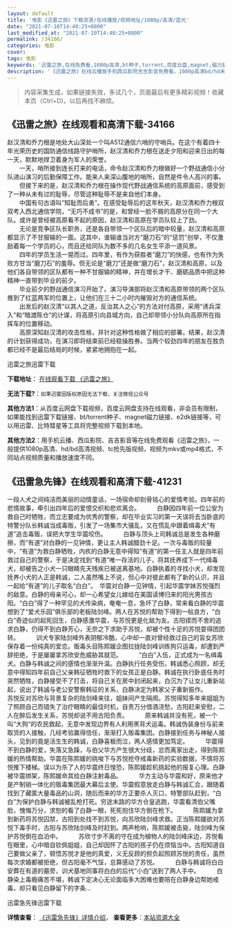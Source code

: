```yaml
---
layout: default
title: '电影《迅雷之旅》下载资源/在线播放/视频地址/1080p/高清/蓝光'
date: "2021-07-10T14:40:25+0800"
last_modified_at: "2021-07-10T14:40:25+0800"
permalink: /34166/
categories: 电影
cover:
tags: 电影
keywords: '迅雷之旅,在线免费看,1080p高清,bt种子,torrent,百度云盘,magnet,磁力链,迅雷下载资源'
description: '《迅雷之旅》在线云播放手机西瓜影院吉吉影音免费看，1080p高清bd/hd未删减完整版和tc抢先枪版，mkv/mp4格式，附带bt/torrent种子、magnet/磁力链、百度云盘、网盘资源迅雷下载链接'
---
```


>内容采集生成，如果链接失效，多试几个，页面最后有更多精彩视频！收藏本页（Ctrl+D)，以后再找不麻烦。


## 《迅雷之旅》在线观看和高清下载-34166

赵汉清和乔力根是地处大山深处一个叫A512通信六哨的守哨兵。在这个有着四十年光荣历史的国防通信线路守护哨所，赵汉清和乔力根在送走夕阳和迎来日出的每一天，默默地捍卫着身为军人的荣誉。<br />　　一天，哨所接到连长打来的电话，命令赵汉清和乔力根做好一个野战通信小分队进山演习的后勤保障工作。能来人来深山腹地的哨所，自然是件令人高兴的事。<br />　　但接下来的是，赵汉清和乔力根在操作现代野战通信系统的高原面前，感受到了一种从未有过的耻辱，尽管这种耻辱不是来自他们本身。<br />　　中国有句古语叫&ldquo;知耻而后勇&rdquo;。在感受耻辱后的这年秋天，赵汉清和乔力根双双考入西北通信学院，&ldquo;无巧不成书&rdquo;的是，和曾经一脸不屑的高原分在同一个大队。或许是曾经被高原看不起的原因，赵汉清和高原在学员队较上了劲。<br />　　无论是竞争区队长职务，还是各自带领一个区队后的暗中较量，赵汉清和高原都显示了不甘服输的一面。这其中，谁输谁当对方&ldquo;磨刀石&rdquo;的&ldquo;惩罚”创举，不仅激励着每一个学员的心，而且还给同队为数不多的几名女生平添一道风景。<br />　　四年的学员生活一晃而过。四年里，有作为获胜者&ldquo;磨刀”的快感，也有作为失败方甘当&ldquo;磨刀石&rdquo;的羞辱。但无论是&ldquo;磨刀”还是做&ldquo;磨刀石&rdquo;，赵汉清和高原，以及他们各自带领的区队都有一种不甘服输的精神，并在增长才干、磨砺品质中把这种精神一直带到毕业的前夕。<br />　　毕业前夕的野战通信演习开始了。演习导演部将赵汉清和高原带领的两个区队推到了红蓝两军的位置上，让他们在三十二小时内摧毁对方的通信系统。<br />　　出发后的赵汉清&ldquo;以其人之道，反治其人之心”的方法对付高原，采用“诱兵深入”和&ldquo;暗渡陈仓”的计谋，将高原引向县城方向，自己却带领小分队向高原所在指挥车的位置移动。<br />　　高原深知赵汉清的攻击性格，并针对这种性格做了相应的部署。结果，赵汉清的计划获得成功，在演习即将结束前已经稳操胜券。当两个较劲四年的朋友在胜负都已经不是最后结局的时候，紧紧地拥抱在一起。


迅雷之旅迅雷下载

**下载地址**： [在线观看下载 《迅雷之旅》](https://www.993dy.com//vod-detail-id-14757.html) 


**无法下载?**：`如果迅雷因版权原因无法下载，关注微信公众号 `

**其他方法1**：从百度云网盘下载视频，百度云网盘支持在线观看，非会员有限制，如果能找到迅雷下载链接、bt/torrent种子、magnet磁力链接、e2dk链接等，可以用迅雷、比特彗星等工具将完整视频下载到本地。

**其他方法2**：用手机云播、西瓜影院、吉吉影音等在线免费观看《迅雷之旅》，一般提供1080p高清、hd/bd高清视频、tc抢先版视频，视频为mkv或mp4格式，不同站点视频质量和播放速度不同。


## 《迅雷急先锋》在线观看和高清下载-41231

一段人犬之间纯洁而美丽的动情童话，一场宿命却刻骨铭心的爱情考验。四年前的悲情故事，牵引出四年后的爱恨交织和悲欢离合。　 　　白静因四年前一位公安为救自己时牺牲，而立志要成为优秀的警察，却在毕业实习的第一天误将去当卧底的特警分队长韩诚当成毒贩，引发了一场集市大骚乱，又在慌乱中跟着缉毒犬&ldquo;有道”追击毒贩，误把大学生华震咬伤。　 　　白静与顶头上司韩诚总是发生各种磨擦，而&ldquo;有道”对白静的一见钟情，更让主人韩诚醋劲十足。一次与毒贩的较量中，&ldquo;有道”为救白静牺牲，内疚的白静无意中得知&ldquo;有道”的第一任主人就是四年前救过自己的警察，于是决定找到“有道”唯一存活的儿子，将其抚养成下一代缉毒犬，却被告之小犬一只眼睛先天残疾已被送离基地。白静执着的寻找小犬，却发现抚养小犬的人正是韩诚，二人虽然嘴上不说，但心中对彼此都有了新的认识，并且一起给“有道”的儿子取名&ldquo;白白”。　华震对白静一见钟情，引起华震学妹苏悦强烈的敌意。白静的母亲可心，却一心希望女儿嫁给在美国读博归来的阳光男孩古阳。&ldquo;白白”得了一种罕见的犬传染病，奄奄一息，急坏了白静，常来看白静的华震想到了&ldquo;爱犬乐园”俱乐部的老板陆剑峰。两人在苏悦的帮助下得到一帖良方，“白白”奇迹似的起死回生，白静感激华震，与苏悦更是化敌为友。古阳锲而不舍的追求白静，仍得不到白静芳心，无奈之下求助于苏悦，却被个性十足的苏悦耍得团团转。　 　　训犬专家陆剑峰外表阴郁冷酷，心中却一直对曾经救过自己的盲女苏欣保存着一份纯真的爱恋。贩毒头目陈熙媛企图拉拢陆剑峰训练狗只运毒，却遭到严辞拒绝，于是屡屡拿苏欣安危威胁其就范。　 　　“白白”入伍，正式成为一名缉毒犬。白静与韩诚之间的感情也渐渐升温。白静执行任务受伤，韩诚悉心照顾，却无意中得知四年前自己父亲韩征牺牲时救下的女孩正是白静。韩诚在执行卧底任务时突然牺牲，白静接受不了打击，将自己关在房中封闭起来，白沉为了让女儿重新站起，说出了韩诚与老公安警察韩征的关系，白静决定为韩家父子重新振作。　 　　苏悦反对苏欣与背景复杂的陆剑峰来往，姐妹间产生隔阂。苏悦得知多年来姐姐为了照顾自己而错失了治疗眼睛的最佳时机，自责万分借酒浇愁，古阳赶来安慰，二人在醉后发生关系，苏悦却说不用古阳负责。　 　　原来韩诚并没有死，被一个叫“大狗”的农民救起，无意中发现边界有人利用黑背犬运毒。韩诚伪装身份与前来取货的人接触，几经考验赢得信任，渐渐打入贩毒集团。白静接到任务与神秘人接头，见到的竟是活生生的韩诚，白静喜极而泣，两人感情更加笃定。　 　　华震得不到白静的爱，失落又急躁，与伯父华方产生很大分歧，忿而离家出走，得到陈熙媛的热情帮助。华震在陈熙媛的挑唆下与苏悦抢夺戒毒新药的实验数据，不慎将苏悦推下楼梯。误以为杀了人的华震终日惶恐，陈熙媛趁机挑起他的报复心理。白静被华震绑架，陈熙媛命其给白静注射毒品。　 　　华方主动与华震和好，原来他才是产制销一体化的贩毒集团最大幕后主使。华震假意放走白静与韩诚汇合，跟随着找到了藏匿大量毒品的山洞，随后而来的华方正要杀人灭口，特警部队赶到，&ldquo;白白”为保护白静与韩诚被乱枪打死。穷途末路的华方仓皇逃跑，华震看清伯父嘴脸，愧悔万分，求恕的看了白静一眼，死死抱住华方倒在枪下。　 　　陈熙媛为拿到新药将苏悦囚禁，古阳到处找不到苏悦，向苏欣陆剑峰求救。正当陈熙媛欲对苏悦下毒手时，古阳与苏欣陆剑峰及时赶到。两声枪响，陈熙媛被击毙，陆剑峰为保护苏悦倒在血泊中。　 　　苏欣寸步不离的守在成为植物人的陆剑峰床边，苏悦看在眼里，心中暗自钦佩姐姐，自己却因怀了古阳的孩子仍在烦恼当中。古阳知道自己要做父亲了，顿悟苏悦才是他的真爱，义无反顾的担负起照顾苏悦的责任，虽然每次求婚都被拒绝，但古阳毫不气馁，总算感动了苏悦。　 　　白静与韩诚将白白安葬在有道的墓旁，训犬基地同事将白白的后代&ldquo;小白”送到了两人手中。　 　　白静染上毒瘾痛苦不堪，韩诚下定决心无论面临多大困难也要陪在白静身边帮她戒毒，却只看见白静留下的字条...


迅雷急先锋迅雷下载

**详情查看**： [《迅雷急先锋》详情介绍](/movie/41231/)， **查看更多**：[本站资源大全](/movie/t/all/)

